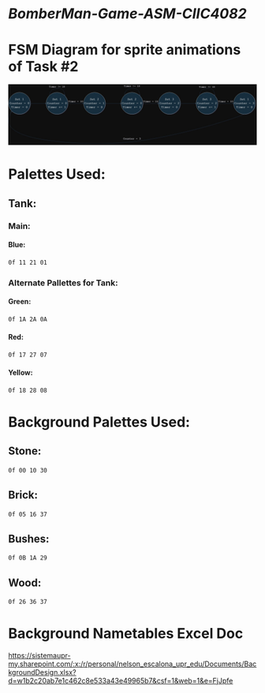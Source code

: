 *BomberMan-Game-ASM-CIIC4082*
==========

# FSM Diagram for sprite animations of Task #2

![Example Image](Extras/FSM_Diagram.jpg)

# Palettes Used:
## Tank:
### Main:
#### Blue:
```asm
0f 11 21 01
```
### Alternate Pallettes for Tank:
#### Green:
```asm
0f 1A 2A 0A
```
#### Red:
```asm
0f 17 27 07
```
#### Yellow:
```asm
0f 18 28 08
```

# Background Palettes Used:
## Stone:
```asm
0f 00 10 30
```

## Brick:
```asm
0f 05 16 37
```

## Bushes:
```asm
0f 0B 1A 29
```

## Wood:
```asm
0f 26 36 37
```

# Background Nametables Excel Doc
https://sistemaupr-my.sharepoint.com/:x:/r/personal/nelson_escalona_upr_edu/Documents/BackgroundDesign.xlsx?d=w1b2c20ab7e1c462c8e533a43e49965b7&csf=1&web=1&e=FjJpfe
